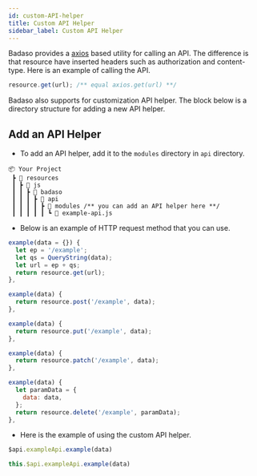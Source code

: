 ```yaml
---
id: custom-API-helper
title: Custom API Helper
sidebar_label: Custom API Helper
---
```


Badaso provides a [axios](https://github.com/axios/axios) based utility for calling an API. The difference is that resource have inserted headers such as authorization and content-type. Here is an example of calling the API.
```js
resource.get(url); /** equal axios.get(url) **/
```

Badaso also supports for customization API helper. The block below is a directory structure for adding a new API  helper.

## Add an API Helper

- To add an API helper, add it to the `modules` directory in `api` directory.

```
📦 Your Project
 ┣ 📂 resources
 ┃ ┣ 📂 js
 ┃ ┃ ┣ 📂 badaso
 ┃ ┃ ┃ ┣ 📂 api
 ┃ ┃ ┃ ┃ ┣ 📂 modules /** you can add an API helper here **/
 ┃ ┃ ┃ ┃ ┃ ┗ 📜 example-api.js
```

- Below is an example of HTTP request method that you can use.

<!--DOCUSAURUS_CODE_TABS-->
<!--GET-->
```js
example(data = {}) {
  let ep = '/example';
  let qs = QueryString(data);
  let url = ep + qs;
  return resource.get(url);
},
```
<!--POST-->
```js
example(data) {
  return resource.post('/example', data);
},
```
<!--PUT-->
```js
example(data) {
  return resource.put('/example', data);
},
```
<!--PATCH-->
```js
example(data) {
  return resource.patch('/example', data);
},
```
<!--DELETE-->
```js
example(data) {
  let paramData = {
    data: data,
  };
  return resource.delete('/example', paramData);
},
```
<!--END_DOCUSAURUS_CODE_TABS-->

- Here is the example of using the custom API helper.

<!--DOCUSAURUS_CODE_TABS-->
<!--Template-->
```js
$api.exampleApi.example(data)
```
<!--Script-->
```js
this.$api.exampleApi.example(data)
```
<!--END_DOCUSAURUS_CODE_TABS-->